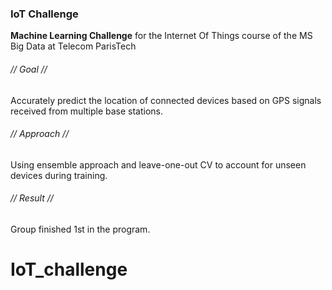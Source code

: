 ### IoT Challenge
**Machine Learning Challenge** for the Internet Of Things course of the MS Big Data at Telecom ParisTech
###### // Goal //
Accurately predict the location of connected devices based on GPS signals received from multiple base stations.
###### // Approach //
Using ensemble approach and leave-one-out CV to account for unseen devices during training.
###### // Result //
Group finished 1st in the program.

# IoT_challenge
